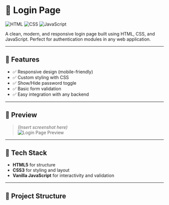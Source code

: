 # 🔐 Login Page

![HTML](https://img.shields.io/badge/HTML-5E5E5E?style=for-the-badge&logo=html5&logoColor=white)
![CSS](https://img.shields.io/badge/CSS-5E5E5E?style=for-the-badge&logo=css3&logoColor=white)
![JavaScript](https://img.shields.io/badge/JavaScript-5E5E5E?style=for-the-badge&logo=javascript&logoColor=F7DF1E)

A clean, modern, and responsive login page built using HTML, CSS, and JavaScript. Perfect for authentication modules in any web application.

---

## 🚀 Features

- ✅ Responsive design (mobile-friendly)
- ✅ Custom styling with CSS
- ✅ Show/Hide password toggle
- ✅ Basic form validation
- ✅ Easy integration with any backend

---

## 📸 Preview

> *(Insert screenshot here)*  
> ![Login Page Preview](./screenshot.png)

---

## 🧱 Tech Stack

- **HTML5** for structure
- **CSS3** for styling and layout
- **Vanilla JavaScript** for interactivity and validation

---

## 📂 Project Structure

